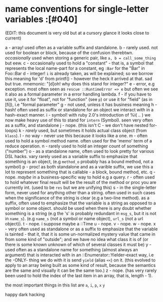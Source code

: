 # name conventions for single-letter variables :[#040]

(EDIT: this document is very old but at a cursory glance it looks close to current)

a - array! used often as a variable suffix and standalone.
b - rarely used. not used for boolean or block, because of the confusion
    therebtwn. *occasionally* used when storing a generic pair, like
    `a, b = call_some_thing` but eew.
c - occasionally used to hold a "constant" - that is, a symbol that represents
    the local name-part for a constant, eg `:Bar` for the "Bar" in Foo::Bar
d - integer! `i` is already taken, as will be explained; so we borrow this
    meaning for 'd' from printf() - however the heck it arrived at that.
    sad but true. mnemonic: "[d]oh! why does this stand for integer?"
e - error, e.g exception. most often seen as `rescue ::RuntimeError => e` but
    often we see it also as a formal parameter in a error handling lambda.
f - if you have to use it, use it for "float", not for "function" (see `p`)
    or use it for "field" (as in [fi]), i.e "formal parameter"
g - not used, unless it has business meaning
h - hash! often used as suffix or standalone for an object we interact with
    in a hash-exact manner.
i - symbol! with ruby 2.0's introduction of %i( .. ) we now make heavy use
    of this to stand for `intern` (Symbol). seen very often as a suffix,
    and standalone
j - nope. (this isn't C - we don't have nested for-loops)
k - *rarely* used, but sometimes it holds actual class object (from `klass`).
l - no way - never use this because it looks like a one.
m - often used to hold a symbol method name.
    often used for the 'memo' term of a reduce operation.
n - rarely used to hold an integer count of something ("number")
o - as a standalone name, often used to look pretty for various DSL hacks.
    vary rarely used as a variable suffix to emphasize that something is
    an object, (e.g `method_o` probably has a bound method, not a symbol)
p - proc! as both standalone and as a varible suffix, we use this a lot to
    represent something that is callable - a block, bound method, etc.
q - nope. *maybe* in a business-specific way to hold e.g a query.
r - often used to hold whatever final result will be the result of the method
    or proc you are currently int. (used to be `res` but we are unifying this)
s - in the single-letter form, never used for anything other than a string.
    often used in such cases when the significance of the string is clear
    (e.g a two-line method). as a suffix, often used to emphasize that
    the variable is a string as opposed to a symbol or some object.
    should be used when there is any doubt whether something is a string
    (e.g  the 's' is probably redundant in `msg_s`, but it is not in `name_s`).
    (e.g `name_s` (not a symbol or name object), `url_s` (not a url object)).
t - nope. i suppose maybe a ::Time
u - nope.
v - nope.
w - nope.
x - very often used as standalone or as a suffix to emphasize that the variable
    is tainted - that it, that it is some un-normalized mystery value that
    came in from some kind of "outside"; and we have no idea what class it
    is of (or there is some known unknown of which of several classes it
    must be)
y - used often as a standalone name for something (almost always an argument)
    that is interacted with in an ::Enumerator::Yielder-exact way, i.e the
    -ONLY- thing we do with it is send `yield` (alias `<<`) on it.
    (this evolved to apply to an array being built as some kind of result,
     because the semantics are the same and visually it can be the same too.)
z - nope. (has very rarely been used to hold the index of the last item in
    an array, that is, length - 1).

the most important things in this list are `a`, `i`, `p`, `x` `y`

happy dark hacking

